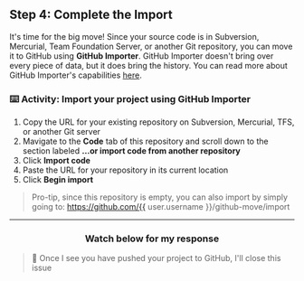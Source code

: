 ## Step 4: Complete the Import

It's time for the big move! Since your source code is in Subversion, Mercurial, Team Foundation Server, or another Git repository, you can move it to GitHub using **GitHub Importer**. GitHub Importer doesn't bring over every piece of data, but it does bring the history. You can read more about GitHub Importer's capabilities [here](https://help.github.com/articles/about-github-importer/).

### :keyboard: Activity: Import your project using GitHub Importer

1. Copy the URL for your existing repository on Subversion, Mercurial, TFS, or another Git server
1. Mavigate to the **Code** tab of this repository and scroll down to the section labeled **…or import code from another repository**
1. Click **Import code**
1. Paste the URL for your repository in its current location
1. Click **Begin import**

> Pro-tip, since this repository is empty, you can also import by simply going to: https://github.com/{{ user.username }}/github-move/import

<hr>
<h3 align="center">Watch below for my response</h3>

> :robot: Once I see you have pushed your project to GitHub, I'll close this issue
